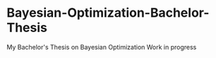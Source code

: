 # Bayesian-Optimization-Bachelor-Thesis
My Bachelor's Thesis on Bayesian Optimization
Work in progress
